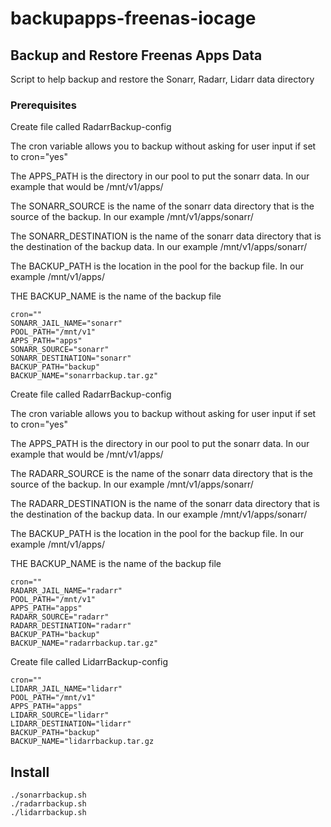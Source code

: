 # backupapps-freenas-iocage

## Backup and Restore Freenas Apps Data

Script to help backup and restore the Sonarr, Radarr, Lidarr data directory

### Prerequisites

Create file called RadarrBackup-config

The cron variable allows you to backup without asking for user input if set to cron="yes"

The APPS_PATH is the directory in our pool to put the sonarr data. In our example that would be /mnt/v1/apps/

The SONARR_SOURCE is the name of the sonarr data directory that is the source of the backup. In our example /mnt/v1/apps/sonarr/

The SONARR_DESTINATION is the name of the sonarr data directory that is the destination of the backup data. In our example /mnt/v1/apps/sonarr/

The BACKUP_PATH is the location in the pool for the backup file. In our example /mnt/v1/apps/

THE BACKUP_NAME is the name of the backup file

```
cron=""
SONARR_JAIL_NAME="sonarr"
POOL_PATH="/mnt/v1"
APPS_PATH="apps"
SONARR_SOURCE="sonarr"
SONARR_DESTINATION="sonarr"
BACKUP_PATH="backup"
BACKUP_NAME="sonarrbackup.tar.gz"
```

Create file called RadarrBackup-config

The cron variable allows you to backup without asking for user input if set to cron="yes"

The APPS_PATH is the directory in our pool to put the sonarr data. In our example that would be /mnt/v1/apps/

The RADARR_SOURCE is the name of the sonarr data directory that is the source of the backup. In our example /mnt/v1/apps/sonarr/

The RADARR_DESTINATION is the name of the sonarr data directory that is the destination of the backup data. In our example /mnt/v1/apps/sonarr/

The BACKUP_PATH is the location in the pool for the backup file. In our example /mnt/v1/apps/

THE BACKUP_NAME is the name of the backup file


```
cron=""
RADARR_JAIL_NAME="radarr"
POOL_PATH="/mnt/v1"
APPS_PATH="apps"
RADARR_SOURCE="radarr"
RADARR_DESTINATION="radarr"
BACKUP_PATH="backup"
BACKUP_NAME="radarrbackup.tar.gz"
```

Create file called LidarrBackup-config

```
cron=""
LIDARR_JAIL_NAME="lidarr"
POOL_PATH="/mnt/v1"
APPS_PATH="apps"
LIDARR_SOURCE="lidarr"
LIDARR_DESTINATION="lidarr"
BACKUP_PATH="backup"
BACKUP_NAME="lidarrbackup.tar.gz
```

## Install

```
./sonarrbackup.sh
./radarrbackup.sh
./lidarrbackup.sh
```

